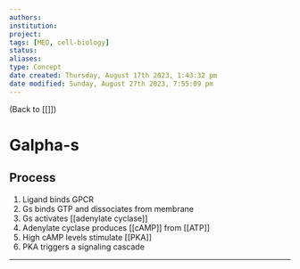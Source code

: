 ```yaml
---
authors: 
institution: 
project: 
tags: [MED, cell-biology]
status: 
aliases: 
type: Concept
date created: Thursday, August 17th 2023, 1:43:32 pm
date modified: Sunday, August 27th 2023, 7:55:09 pm
---
```


(Back to [[]])

# Galpha-s

## Process
1. Ligand binds GPCR
2. Gs binds GTP and dissociates from membrane
3. Gs activates [[adenylate cyclase]]
4. Adenylate cyclase produces [[cAMP]] from [[ATP]]
5. High cAMP levels stimulate [[PKA]]
6. PKA triggers a signaling cascade

---
